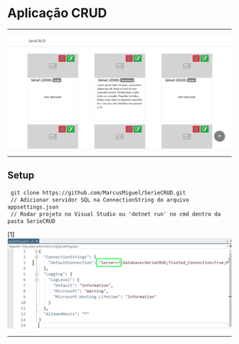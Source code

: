 
# Aplicação CRUD
***
![Alt text](/SerieCRUD/wwwroot/images/Screenshot_10.png?raw=true)
***
## Setup
     git clone https://github.com/MarcusMiguel/SerieCRUD.git
     // Adicionar servidor SQL na ConnectionString do arquivo  appsettings.json
     // Rodar projeto no Visual Studio ou 'dotnet run' no cmd dentro da pasta SerieCRUD

[1] ![Alt text](/SerieCRUD/wwwroot/images/Screenshot_6.png?raw=true) 
***